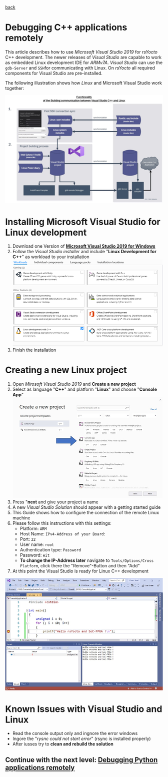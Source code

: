 [back](2_FPGA_HARDIP.md)


#  Debugging C++ applications remotely
This article describes how to use *Microsoft Visual Studio 2019* for *rsYocto* C++ development. 
The newer releases of *Visual Studio* are capable to work as embedded Linux development IDE for *ARMv7A*. *Visual Studio* can use the  `gdb-Server` and `SSH`for communicating with Linux.
On *rsYocto* all required components for Visual Studio are pre-installed. 

The following illustration shows how *Linux* and Microsoft Visual Studio work together:

![Alt text](IneractionRsYoctoVisalStudio.jpg?raw=true "Linux and Visual Studio")
<br>

# Installing Microsoft Visual Studio for Linux development
1. Download one Version of [**Microsoft Visual Studio 2019 for Windows**](https://visualstudio.microsoft.com/) 
2. Follow the *Visual Studio installer* and include "**Linux Development for C++**" as workload to your installation
![Alt text](VisualStudioInstalation.png?raw=true "Visual Studio installation")
3. Finish the installation

# Creating a new Linux project
1. Open *Mirosoft Visual Studio 2019* and **Create a new project** 
2. Select as language "**C++**" and platform "**Linux**" and choose "**Console App**"
![Alt text](VisulStudioCreateNewProject.jpg?raw=true "Create new Visual Studio Project")
3. Press "**next** and give your project a name
4. A new *Visual Studio Solution* should appear with a getting started guide
5. This Guide shows how to configure the connection of the remote Linux machine
6. Please follow this instructions with this settings:
   * Platform: `ARM`
   * Host Name: `IPv4-Address of your Board`: 
   * Port: `22`
   * User name: `root`
   * Authentication type: `Password`
   * Password: `eit`
   * **To change the IP-Address later** navigate to `Tools/Options/Cross Platform`, click there the "Remove"-Button and then "Add" 
 7. At this point the Visual Studio is ready for Linux C++ development 
 
 ![Alt text](VisualStudioDemo.jpg?raw=true "rsYocto and Visual Studio Hello World")
 

# Known Issues with Visual Studio and Linux
 * Read the console output only and ingnore the error windows 
 * Ingore the "*rysnc could not start error*" (rsync is installed properly)
 * After iusses try to **clean and rebuild the solution**


 ## Continue with the next level: [Debugging Python applications remotely](4_Python.md)

